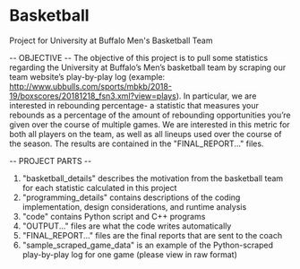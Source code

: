 # Basketball
Project for University at Buffalo Men's Basketball Team

-- OBJECTIVE --
The objective of this project is to pull some statistics regarding the University at Buffalo’s Men’s basketball team by scraping our team website’s play-by-play log (example: http://www.ubbulls.com/sports/mbkb/2018-19/boxscores/20181218_fsn3.xml?view=plays). In particular, we are interested in rebounding percentage- a statistic that measures your rebounds as a percentage of the amount of rebounding opportunities you’re given over the course of multiple games. We are interested in this metric for both all players on the team, as well as all lineups used over the course of the season. The results are contained in the "FINAL_REPORT..." files.

-- PROJECT PARTS --
1. "basketball_details" describes the motivation from the basketball team for each statistic calculated in this project
2. "programming_details" contains descriptions of the coding implementation, design considerations, and runtime analysis
3. "code" contains Python script and C++ programs
4. "OUTPUT..." files are what the code writes automatically
5. "FINAL_REPORT..." files are the final reports that are sent to the coach
6. "sample_scraped_game_data" is an example of the Python-scraped play-by-play log for one game (please view in raw format)

